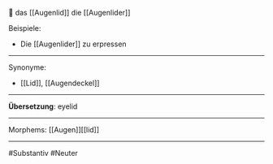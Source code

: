 🔴 das [[Augenlid]]
die [[Augenlider]]

Beispiele:
- Die [[Augenlider]] zu erpressen
---
Synonyme:
- [[Lid]], [[Augendeckel]]

---
**Übersetzung**: eyelid

---

Morphems:
[[Augen]][[lid]]

---
#Substantiv #Neuter